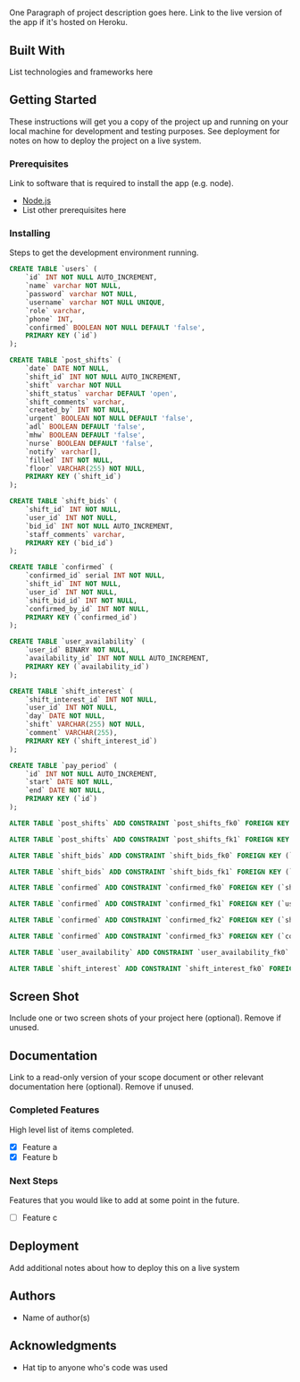 # 

One Paragraph of project description goes here. Link to the live version of the app if it's hosted on Heroku.

## Built With

List technologies and frameworks here

## Getting Started

These instructions will get you a copy of the project up and running on your local machine for development and testing purposes. See deployment for notes on how to deploy the project on a live system.

### Prerequisites

Link to software that is required to install the app (e.g. node).

- [Node.js](https://nodejs.org/en/)
- List other prerequisites here


### Installing

Steps to get the development environment running.

```sql
CREATE TABLE `users` (
    `id` INT NOT NULL AUTO_INCREMENT,
    `name` varchar NOT NULL,
    `password` varchar NOT NULL,
    `username` varchar NOT NULL UNIQUE,
    `role` varchar,
    `phone` INT,
    `confirmed` BOOLEAN NOT NULL DEFAULT 'false',
    PRIMARY KEY (`id`)
);

CREATE TABLE `post_shifts` (
    `date` DATE NOT NULL,
    `shift_id` INT NOT NULL AUTO_INCREMENT,
    `shift` varchar NOT NULL
    `shift_status` varchar DEFAULT 'open',
    `shift_comments` varchar,
    `created_by` INT NOT NULL,
    `urgent` BOOLEAN NOT NULL DEFAULT 'false',
    `adl` BOOLEAN DEFAULT 'false',
    `mhw` BOOLEAN DEFAULT 'false',
    `nurse` BOOLEAN DEFAULT 'false',
    `notify` varchar[],
    `filled` INT NOT NULL,
    `floor` VARCHAR(255) NOT NULL,
    PRIMARY KEY (`shift_id`)
);

CREATE TABLE `shift_bids` (
    `shift_id` INT NOT NULL,
    `user_id` INT NOT NULL,
    `bid_id` INT NOT NULL AUTO_INCREMENT,
    `staff_comments` varchar,
    PRIMARY KEY (`bid_id`)
);

CREATE TABLE `confirmed` (
    `confirmed_id` serial INT NOT NULL,
    `shift_id` INT NOT NULL,
    `user_id` INT NOT NULL,
    `shift_bid_id` INT NOT NULL,
    `confirmed_by_id` INT NOT NULL,
    PRIMARY KEY (`confirmed_id`)
);

CREATE TABLE `user_availability` (
    `user_id` BINARY NOT NULL,
    `availability_id` INT NOT NULL AUTO_INCREMENT,
    PRIMARY KEY (`availability_id`)
);

CREATE TABLE `shift_interest` (
    `shift_interest_id` INT NOT NULL,
    `user_id` INT NOT NULL,
    `day` DATE NOT NULL,
    `shift` VARCHAR(255) NOT NULL,
    `comment` VARCHAR(255),
    PRIMARY KEY (`shift_interest_id`)
);

CREATE TABLE `pay_period` (
    `id` INT NOT NULL AUTO_INCREMENT,
    `start` DATE NOT NULL,
    `end` DATE NOT NULL,
    PRIMARY KEY (`id`)
);

ALTER TABLE `post_shifts` ADD CONSTRAINT `post_shifts_fk0` FOREIGN KEY (`created_by`) REFERENCES `users`(`id`);

ALTER TABLE `post_shifts` ADD CONSTRAINT `post_shifts_fk1` FOREIGN KEY (`filled`) REFERENCES `users`(`id`);

ALTER TABLE `shift_bids` ADD CONSTRAINT `shift_bids_fk0` FOREIGN KEY (`shift_id`) REFERENCES `post_shifts`(`shift_id`);

ALTER TABLE `shift_bids` ADD CONSTRAINT `shift_bids_fk1` FOREIGN KEY (`user_id`) REFERENCES `users`(`id`);

ALTER TABLE `confirmed` ADD CONSTRAINT `confirmed_fk0` FOREIGN KEY (`shift_id`) REFERENCES `post_shifts`(`shift_id`);

ALTER TABLE `confirmed` ADD CONSTRAINT `confirmed_fk1` FOREIGN KEY (`user_id`) REFERENCES `users`(`id`);

ALTER TABLE `confirmed` ADD CONSTRAINT `confirmed_fk2` FOREIGN KEY (`shift_bid_id`) REFERENCES `shift_bids`(`bid_id`);

ALTER TABLE `confirmed` ADD CONSTRAINT `confirmed_fk3` FOREIGN KEY (`confirmed_by_id`) REFERENCES `users`(`id`);

ALTER TABLE `user_availability` ADD CONSTRAINT `user_availability_fk0` FOREIGN KEY (`user_id`) REFERENCES `users`(`id`);

ALTER TABLE `shift_interest` ADD CONSTRAINT `shift_interest_fk0` FOREIGN KEY (`user_id`) REFERENCES `users`(`id`);
```

## Screen Shot

Include one or two screen shots of your project here (optional). Remove if unused.

## Documentation

Link to a read-only version of your scope document or other relevant documentation here (optional). Remove if unused.

### Completed Features

High level list of items completed.

- [x] Feature a
- [x] Feature b

### Next Steps

Features that you would like to add at some point in the future.

- [ ] Feature c

## Deployment

Add additional notes about how to deploy this on a live system

## Authors

* Name of author(s)


## Acknowledgments

* Hat tip to anyone who's code was used
